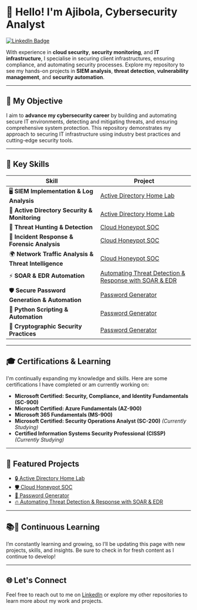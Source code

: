 # 👋 Hello! I'm Ajibola, Cybersecurity Analyst

[![LinkedIn Badge](https://img.shields.io/badge/-LinkedIn-0072b1?&style=for-the-badge&logo=linkedin&logoColor=white)](https://www.linkedin.com/in/ajibola-lawal/)

With experience in **cloud security**, **security monitoring**, and **IT infrastructure**, I specialise in securing client infrastructures, ensuring compliance, and automating security processes. Explore my repository to see my hands-on projects in **SIEM analysis**, **threat detection**, **vulnerability management**, and **security automation**.

---

## 🎯 My Objective

I aim to **advance my cybersecurity career** by building and automating secure IT environments, detecting and mitigating threats, and ensuring comprehensive system protection. This repository demonstrates my approach to securing IT infrastructure using industry best practices and cutting-edge security tools.

---

## 🔧 Key Skills  

| **Skill**                                        | **Project**                                                   |
|--------------------------------------------------|---------------------------------------------------------------|
| 🖥️ **SIEM Implementation & Log Analysis**        | [Active Directory Home Lab](https://github.com/Ajibolawal/Active-Directory-Home-Lab)   |
| 🔐 **Active Directory Security & Monitoring**     | [Active Directory Home Lab](https://github.com/Ajibolawal/Active-Directory-Home-Lab)   |
| 🎯 **Threat Hunting & Detection**                 | [Cloud Honeypot SOC](https://github.com/Ajibolawal/Cloud-Honeypot-SOC)   |
| 🚨 **Incident Response & Forensic Analysis**      | [Cloud Honeypot SOC](https://github.com/Ajibolawal/Cloud-Honeypot-SOC)   |
| 🌍 **Network Traffic Analysis & Threat Intelligence** | [Cloud Honeypot SOC](https://github.com/Ajibolawal/Cloud-Honeypot-SOC)   |
| ⚡ **SOAR & EDR Automation**                      | [Automating Threat Detection & Response with SOAR & EDR](https://github.com/Ajibolawal/SOAR-EDR/)   |
| 🛡️ **Secure Password Generation & Automation**    | [Password Generator](https://github.com/Ajibolawal/Password-Generator)   |
| 🐍 **Python Scripting & Automation**              | [Password Generator](https://github.com/Ajibolawal/Password-Generator)   |
| 🔑 **Cryptographic Security Practices**           | [Password Generator](https://github.com/Ajibolawal/Password-Generator)   |



---

## 🎓 Certifications & Learning

I'm continually expanding my knowledge and skills. Here are some certifications I have completed or am currently working on:

- **Microsoft Certified: Security, Compliance, and Identity Fundamentals (SC-900)**
- **Microsoft Certified: Azure Fundamentals (AZ-900)**
- **Microsoft 365 Fundamentals (MS-900)**
- **Microsoft Certified: Security Operations Analyst (SC-200)** *(Currently Studying)*
- **Certified Information Systems Security Professional (CISSP)** *(Currently Studying)*

---

## 🔑 Featured Projects

  - [🔒 Active Directory Home Lab](https://github.com/Ajibolawal/Active-Directory-Home-Lab)
  - [🛡️ Cloud Honeypot SOC](https://github.com/Ajibolawal/Cloud-Honeypot-SOC)
  - [🧩 Password Generator](https://github.com/Ajibolawal/Password-Generator)
  - [🔥 Automating Threat Detection & Response with SOAR & EDR](https://github.com/Ajibolawal/SOAR-EDR/)

---

## 📚🔄 Continuous Learning

I’m constantly learning and growing, so I’ll be updating this page with new projects, skills, and insights. Be sure to check in for fresh content as I continue to develop!

---

## 🌐 Let's Connect

Feel free to reach out to me on [LinkedIn](https://www.linkedin.com/in/ajibola-lawal/) or explore my other repositories to learn more about my work and projects.
